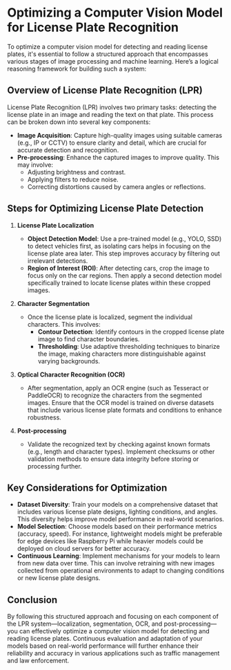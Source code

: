 # Optimizing a Computer Vision Model for License Plate Recognition

To optimize a computer vision model for detecting and reading license plates, it's essential to follow a structured approach that encompasses various stages of image processing and machine learning. Here’s a logical reasoning framework for building such a system:

## Overview of License Plate Recognition (LPR)

License Plate Recognition (LPR) involves two primary tasks: detecting the license plate in an image and reading the text on that plate. This process can be broken down into several key components:

- **Image Acquisition**: Capture high-quality images using suitable cameras (e.g., IP or CCTV) to ensure clarity and detail, which are crucial for accurate detection and recognition.
- **Pre-processing**: Enhance the captured images to improve quality. This may involve:
  - Adjusting brightness and contrast.
  - Applying filters to reduce noise.
  - Correcting distortions caused by camera angles or reflections.

## Steps for Optimizing License Plate Detection

1. **License Plate Localization**
   - **Object Detection Model**: Use a pre-trained model (e.g., YOLO, SSD) to detect vehicles first, as isolating cars helps in focusing on the license plate area later. This step improves accuracy by filtering out irrelevant detections.
   - **Region of Interest (ROI)**: After detecting cars, crop the image to focus only on the car regions. Then apply a second detection model specifically trained to locate license plates within these cropped images.

2. **Character Segmentation**
   - Once the license plate is localized, segment the individual characters. This involves:
     - **Contour Detection**: Identify contours in the cropped license plate image to find character boundaries.
     - **Thresholding**: Use adaptive thresholding techniques to binarize the image, making characters more distinguishable against varying backgrounds.

3. **Optical Character Recognition (OCR)**
   - After segmentation, apply an OCR engine (such as Tesseract or PaddleOCR) to recognize the characters from the segmented images. Ensure that the OCR model is trained on diverse datasets that include various license plate formats and conditions to enhance robustness.

4. **Post-processing**
   - Validate the recognized text by checking against known formats (e.g., length and character types). Implement checksums or other validation methods to ensure data integrity before storing or processing further.

## Key Considerations for Optimization

- **Dataset Diversity**: Train your models on a comprehensive dataset that includes various license plate designs, lighting conditions, and angles. This diversity helps improve model performance in real-world scenarios.
- **Model Selection**: Choose models based on their performance metrics (accuracy, speed). For instance, lightweight models might be preferable for edge devices like Raspberry Pi while heavier models could be deployed on cloud servers for better accuracy.
- **Continuous Learning**: Implement mechanisms for your models to learn from new data over time. This can involve retraining with new images collected from operational environments to adapt to changing conditions or new license plate designs.

## Conclusion

By following this structured approach and focusing on each component of the LPR system—localization, segmentation, OCR, and post-processing—you can effectively optimize a computer vision model for detecting and reading license plates. Continuous evaluation and adaptation of your models based on real-world performance will further enhance their reliability and accuracy in various applications such as traffic management and law enforcement.
